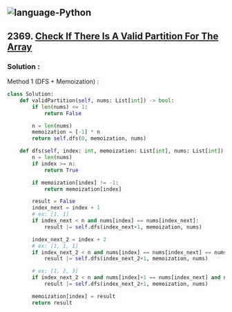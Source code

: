![language-Python](https://img.shields.io/badge/Python-ffd43b?style=for-the-badge&logo=PYTHON)
---

## 2369. [Check If There Is A Valid Partition For The Array](https://leetcode.com/problems/check-if-there-is-a-valid-partition-for-the-array)

### Solution :

Method 1 (DFS + Memoization) :
```python
class Solution:
    def validPartition(self, nums: List[int]) -> bool:
        if len(nums) <= 1:
            return False

        n = len(nums)
        memoization = [-1] * n
        return self.dfs(0, memoization, nums)

    def dfs(self, index: int, memoization: List[int], nums: List[int]) -> bool:
        n = len(nums)
        if index >= n:
            return True

        if memoization[index] != -1:
            return memoization[index]

        result = False
        index_next = index + 1
        # ex: [1, 1]
        if index_next < n and nums[index] == nums[index_next]:
            result |= self.dfs(index_next+1, memoization, nums)

        index_next_2 = index + 2
        # ex: [1, 1, 1]
        if index_next_2 < n and nums[index] == nums[index_next] == nums[index_next_2]:
            result |= self.dfs(index_next_2+1, memoization, nums)

        # ex: [1, 2, 3]
        if index_next_2 < n and nums[index]+1 == nums[index_next] and nums[index_next]+1 == nums[index_next_2]:
            result |= self.dfs(index_next_2+1, memoization, nums)

        memoization[index] = result
        return result
```
